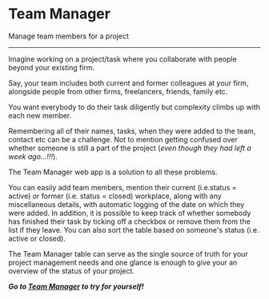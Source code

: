 # Team Manager
Manage team members for a project

---

Imagine working on a project/task where you collaborate with people beyond your existing firm.

Say, your team includes both current and former colleagues at your firm, alongside people from other firms, freelancers, friends, family etc.

You want everybody to do their task diligently but complexity climbs up with each new member.

Remembering all of their names, tasks, when they were added to the team, contact etc can be a challenge. Not to mention getting confused over whether someone is still a part of the project (*even though they had left a week ago...!!!*).

The Team Manager web app is a solution to all these problems.

You can easily add team members, mention their current (i.e.status = active) or former (i.e. status = closed) workplace, along with any miscellaneous details, with automatic logging of the date on which they were added. In addition, it is possible to keep track of whether somebody has finished their task by ticking off a checkbox or remove them from the list if they leave. You can also sort the table based on someone's status (i.e. active or closed).

The Team Manager table can serve as the single source of truth for your project management needs and one glance is enough to give your an overview of the status of your project.

***Go to [Team Manager](https://) to try for yourself!***
